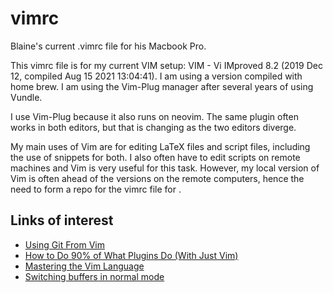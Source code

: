 # vimrc
Blaine's current .vimrc file for his Macbook Pro.

This vimrc file is for my current VIM setup: VIM - Vi IMproved 8.2 (2019 Dec 12, compiled Aug 15 2021 13:04:41). 
I am using a version compiled with home brew.
I am using the Vim-Plug manager after several years of using Vundle.

I use Vim-Plug because it also runs on neovim.
The same plugin often works in both editors, but that is changing as the two editors diverge.

My main uses of Vim are for editing LaTeX files and script files, including the use of snippets for both.
I also often have to edit scripts on remote machines and Vim is very useful for this task.
However, my local version of Vim is often ahead of the versions on the remote computers, hence the need to form a repo for the vimrc file for .


## Links of interest

* [Using Git From Vim](https://www.vimfromscratch.com/articles/using-git-from-vim/)
* [How to Do 90% of What Plugins Do (With Just Vim)](https://www.youtube.com/watch?v=XA2WjJbmmoM)
* [Mastering the Vim Language ](https://www.youtube.com/watch?v=wlR5gYd6um0) 
* [Switching buffers in normal mode](https://stackoverflow.com/questions/5559029/quickly-switching-buffers-in-vim-normal-mode)

